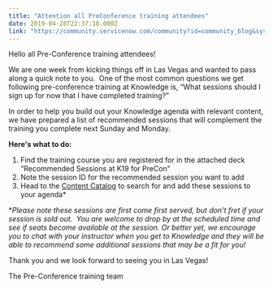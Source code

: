 ```yaml
---
title: "Attention all PreConference training attendees"
date: 2019-04-28T22:37:18.000Z
link: "https://community.servicenow.com/community?id=community_blog&sys_id=8e898e52db4df7045129a851ca96192c"
---
```

<p>Hello all Pre-Conference training attendees!</p>
<p>We are one week from kicking things off in Las Vegas and wanted to pass along a quick note to you.  One of the most common questions we get following pre-conference training at Knowledge is, “What sessions should I sign up for now that I have completed training?” </p>
<p>In order to help you build out your Knowledge agenda with relevant content, we have prepared a list of recommended sessions that will complement the training you complete next Sunday and Monday.</p>
<p><strong>Here&#39;s what to do:<br /></strong></p>
<ol><li>Find the training course you are registered for in the attached deck “Recommended Sessions at K19 for PreCon&#34;</li><li>Note the session ID for the recommended session you want to add</li><li>Head to the <a href="https://www.servicenowevents.com/knowledge2019/event_agenda" rel="nofollow">Content Catalog</a> to search for and add these sessions to your agenda*   </li></ol>
<p>*<em>Please note these sessions are first come first served, but don’t fret if your session is sold out.  You are welcome to drop by at the scheduled time and see if seats become available at the session. Or better yet, we encourage you to chat with your instructor when you get to Knowledge and they will be able to recommend some additional sessions that may be a fit for you!</em>  </p>
<p>Thank you and we look forward to seeing you in Las Vegas! </p>
<p>The Pre-Conference training team</p>